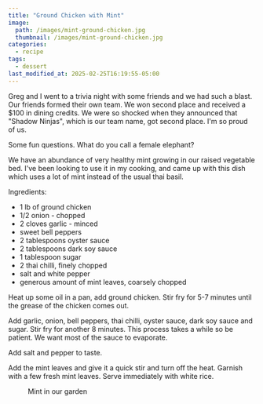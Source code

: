```yaml
---
title: "Ground Chicken with Mint"
image: 
  path: /images/mint-ground-chicken.jpg
  thumbnail: /images/mint-ground-chicken.jpg
categories:
  - recipe
tags:
  - dessert
last_modified_at: 2025-02-25T16:19:55-05:00
---
```


Greg and I went to a trivia night with some friends and we had such a blast. Our friends formed their own team. We won second place and received a $100 in dining credits. We were so shocked when they announced that "Shadow Ninjas", which is our team name, got second place. I'm so proud of us.

Some fun questions. What do you call a female elephant?

We have an abundance of very healthy mint growing in our raised vegetable bed. I've been looking to use it in my cooking, and came up with this dish which uses a lot of mint instead of the usual thai basil.

Ingredients:
* 1 lb of ground chicken 
* 1/2 onion - chopped
* 2 cloves garlic - minced
* sweet bell peppers
* 2 tablespoons oyster sauce
* 2 tablespoons dark soy sauce
* 1 tablespoon sugar
* 2 thai chilli, finely chopped
* salt and white pepper 
* generous amount of mint leaves, coarsely chopped

Heat up some oil in a pan, add ground chicken. Stir fry for 5-7 minutes until the grease of the chicken comes out. 

Add garlic, onion, bell peppers, thai chilli, oyster sauce, dark soy sauce and sugar. Stir fry for another 8 minutes. This process takes a while so be patient. We want most of the sauce to evaporate. 

Add salt and pepper to taste. 

Add the mint leaves and give it a quick stir and turn off the heat. Garnish with a few fresh mint leaves. Serve immediately with white rice.

<figure class="align-left">
  <a href="#"><img src="{{ '/images/mint.jpg' | absolute_url }}" alt=""></a>
  <figcaption>Mint in our garden</figcaption>
</figure> 